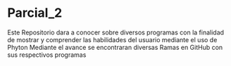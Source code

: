 # Parcial_2
Este Repositorio dara a conocer sobre diversos programas con la finalidad de mostrar y comprender las habilidades del usuario mediante el uso de Phyton 
Mediante el avance se encontraran diversas Ramas en GitHub con sus respectivos programas    

